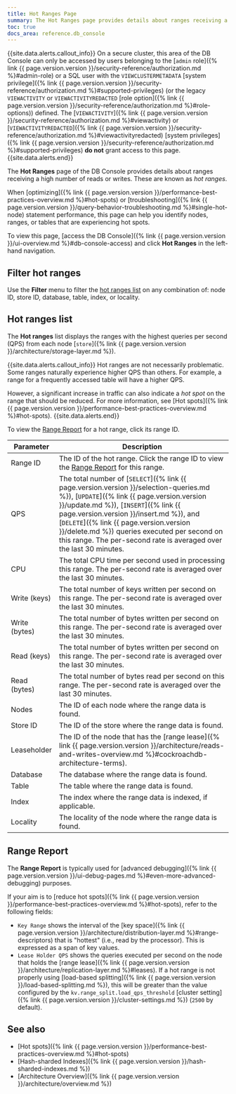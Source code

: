 ```yaml
---
title: Hot Ranges Page
summary: The Hot Ranges page provides details about ranges receiving a high number of reads or writes.
toc: true
docs_area: reference.db_console
---
```


{{site.data.alerts.callout_info}}
On a secure cluster, this area of the DB Console can only be accessed by users belonging to the [`admin` role]({% link {{ page.version.version }}/security-reference/authorization.md %}#admin-role) or a SQL user with the `VIEWCLUSTERMETADATA` [system privilege]({% link {{ page.version.version }}/security-reference/authorization.md %}#supported-privileges) (or the legacy `VIEWACTIVITY` or `VIEWACTIVITYREDACTED` [role option]({% link {{ page.version.version }}/security-reference/authorization.md %}#role-options)) defined. The [`VIEWACTIVITY`]({% link {{ page.version.version }}/security-reference/authorization.md %}#viewactivity) or [`VIEWACTIVITYREDACTED`]({% link {{ page.version.version }}/security-reference/authorization.md %}#viewactivityredacted) [system privileges]({% link {{ page.version.version }}/security-reference/authorization.md %}#supported-privileges) **do not** grant access to this page.
{{site.data.alerts.end}}

The **Hot Ranges** page of the DB Console provides details about ranges receiving a high number of reads or writes. These are known as *hot ranges*.

When [optimizing]({% link {{ page.version.version }}/performance-best-practices-overview.md %}#hot-spots) or [troubleshooting]({% link {{ page.version.version }}/query-behavior-troubleshooting.md %}#single-hot-node) statement performance, this page can help you identify nodes, ranges, or tables that are experiencing hot spots.

To view this page, [access the DB Console]({% link {{ page.version.version }}/ui-overview.md %}#db-console-access) and click **Hot Ranges** in the left-hand navigation.

## Filter hot ranges

Use the **Filter** menu to filter the [hot ranges list](#hot-ranges-list) on any combination of: node ID, store ID, database, table, index, or locality.

## Hot ranges list

The **Hot ranges** list displays the ranges with the highest queries per second (QPS) from each node [`store`]({% link {{ page.version.version }}/architecture/storage-layer.md %}).

{{site.data.alerts.callout_info}}
Hot ranges are not necessarily problematic. Some ranges naturally experience higher QPS than others. For example, a range for a frequently accessed table will have a higher QPS.

However, a significant increase in traffic can also indicate a *hot spot* on the range that should be reduced. For more information, see [Hot spots]({% link {{ page.version.version }}/performance-best-practices-overview.md %}#hot-spots).
{{site.data.alerts.end}}

To view the [Range Report](#range-report) for a hot range, click its range ID.

Parameter | Description
----------|------------
Range ID | The ID of the hot range. Click the range ID to view the [Range Report](#range-report) for this range.
QPS | The total number of [`SELECT`]({% link {{ page.version.version }}/selection-queries.md %}), [`UPDATE`]({% link {{ page.version.version }}/update.md %}), [`INSERT`]({% link {{ page.version.version }}/insert.md %}), and [`DELETE`]({% link {{ page.version.version }}/delete.md %}) queries executed per second on this range. The per-second rate is averaged over the last 30 minutes.
CPU | The total CPU time per second used in processing this range. The per-second rate is averaged over the last 30 minutes.
Write (keys) | The total number of keys written per second on this range. The per-second rate is averaged over the last 30 minutes.
Write (bytes) | The total number of bytes written per second on this range. The per-second rate is averaged over the last 30 minutes.
Read (keys) | The total number of bytes written per second on this range. The per-second rate is averaged over the last 30 minutes.
Read (bytes) | The total number of bytes read per second on this range. The per-second rate is averaged over the last 30 minutes.
Nodes | The ID of each node where the range data is found.
Store ID | The ID of the store where the range data is found.
Leaseholder | The ID of the node that has the [range lease]({% link {{ page.version.version }}/architecture/reads-and-writes-overview.md %}#cockroachdb-architecture-terms).
Database | The database where the range data is found.
Table | The table where the range data is found.
Index | The index where the range data is indexed, if applicable.
Locality | The locality of the node where the range data is found.

## Range Report

The **Range Report** is typically used for [advanced debugging]({% link {{ page.version.version }}/ui-debug-pages.md %}#even-more-advanced-debugging) purposes.

If your aim is to [reduce hot spots]({% link {{ page.version.version }}/performance-best-practices-overview.md %}#hot-spots), refer to the following fields:

- `Key Range` shows the interval of the [key space]({% link {{ page.version.version }}/architecture/distribution-layer.md %}#range-descriptors) that is "hottest" (i.e., read by the processor). This is expressed as a span of key values.
- `Lease Holder QPS` shows the queries executed per second on the node that holds the [range lease]({% link {{ page.version.version }}/architecture/replication-layer.md %}#leases). If a hot range is not properly using [load-based splitting]({% link {{ page.version.version }}/load-based-splitting.md %}), this will be greater than the value configured by the `kv.range_split.load_qps_threshold` [cluster setting]({% link {{ page.version.version }}/cluster-settings.md %}) (`2500` by default).

## See also

- [Hot spots]({% link {{ page.version.version }}/performance-best-practices-overview.md %}#hot-spots)
- [Hash-sharded Indexes]({% link {{ page.version.version }}/hash-sharded-indexes.md %})
- [Architecture Overview]({% link {{ page.version.version }}/architecture/overview.md %})